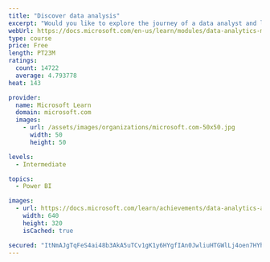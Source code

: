 ```yaml
---
title: "Discover data analysis"
excerpt: "Would you like to explore the journey of a data analyst and learn how a data analyst tells a story with data? In this module, you will explore the different roles in data and learn the different tasks of a data analyst."
webUrl: https://docs.microsoft.com/en-us/learn/modules/data-analytics-microsoft/
type: course
price: Free
length: PT23M
ratings:
  count: 14722
  average: 4.793778
heat: 143

provider:
  name: Microsoft Learn
  domain: microsoft.com
  images:
    - url: /assets/images/organizations/microsoft.com-50x50.jpg
      width: 50
      height: 50

levels:
  - Intermediate

topics:
  - Power BI

images:
  - url: https://docs.microsoft.com/learn/achievements/data-analytics-and-microsoft-social.png
    width: 640
    height: 320
    isCached: true

secured: "ItNmAJgTqFeS4ai48b3AkA5uTCv1gK1y6HYgfIAn0JwliuHTGWlLj4oen7HYhb8q9RU2RIQEknO4RiJagOdFGGubVv0gDi5McM/SMcEA80IwO7S/DzS+8YjXYlz8cUrFAjLK+bIzP09rv7EDnPDHVYrmIzJy8WGpXTY75r5ABsIBPN6keT3b24UbBCoEbkY/S2ORtSoL2wHw5W9KENnsIWnrm4AEw0TwDUuGRSY5GPfdGPphHV9nZK8BYjoXkSEe8KMEUtMA1hab3HF7rLfZZCg00SOTUhkI3jU+U2fXT6afmM9gCVsSYPIUteqXQ91F0WpcvJGcBLPxpw/HVkYFOBtljVNE18kimS1ncXN+cedfjw4icLv9hMBrYLbWJvMOS3Qb7wYWTDNl3gVq6sw5h+F82uWj5V6C8qQ37EzBKGGvLA9tEtBm2kP8X881YBah;12P4siu/Nc9TFOYBPEKm7g=="
---
```


